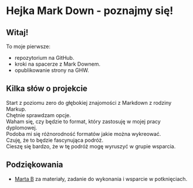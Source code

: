 # Hejka Mark Down - poznajmy się!

## Witaj!

To moje pierwsze:

- repozytorium na GitHub.
- kroki na spacerze z Mark Downem.
- opublikowanie strony na GHW.

## Kilka słów o projekcie

Start z poziomu zero do głębokiej znajomości z Markdown z rodziny Markup.  
Chętnie sprawdzam opcje.  
Waham się, czy będzie to format, który zastosuję w mojej pracy dyplomowej.  
Podoba mi się różnorodność formatów jakie można wykreować.  
Czuję, że to będzie fascynująca podróż.  
Cieszę się bardzo, że w tę podróż mogę wyruszyć w grupie wsparcia.

## Podziękowania

- [Marta B](http://github.com/martab0) za materiały, zadanie do wykonania i wsparcie w potknięciach.
